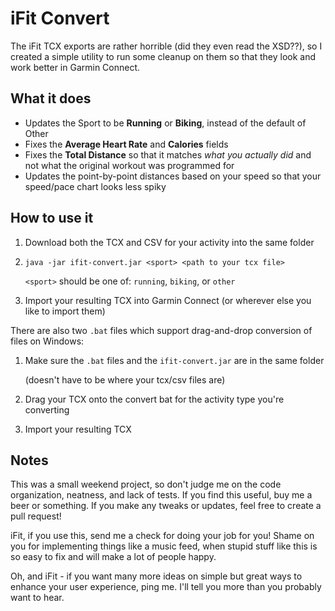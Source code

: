 # iFit Convert

The iFit TCX exports are rather horrible (did they even read the XSD??), so I created a simple utility to run some
cleanup on them so that they look and work better in Garmin Connect.

## What it does

* Updates the Sport to be **Running** or **Biking**, instead of the default of Other
* Fixes the **Average Heart Rate** and **Calories** fields
* Fixes the **Total Distance** so that it matches _what you actually did_ and not what the original workout was programmed for
* Updates the point-by-point distances based on your speed so that your speed/pace chart looks less spiky

## How to use it

1) Download both the TCX and CSV for your activity into the same folder
2) `java -jar ifit-convert.jar <sport> <path to your tcx file>`
    
    `<sport>` should be one of: `running`, `biking`, or `other`
3) Import your resulting TCX into Garmin Connect (or wherever else you like to import them)

There are also two `.bat` files which support drag-and-drop conversion of files on Windows:
1) Make sure the `.bat` files and the `ifit-convert.jar` are in the same folder
   
    (doesn't have to be where your tcx/csv files are)
2) Drag your TCX onto the convert bat for the activity type you're converting
3) Import your resulting TCX

## Notes

This was a small weekend project, so don't judge me on the code organization,
neatness, and lack of tests. If you find this useful, buy me a beer or something. If you
make any tweaks or updates, feel free to create a pull request!


iFit, if you use this, send me a check for doing your job for you! Shame on you for
implementing things like a music feed, when stupid stuff like this is so easy to fix
and will make a lot of people happy.

Oh, and iFit - if you want many more ideas on simple but great ways to enhance your
user experience, ping me. I'll tell you more than you probably want to hear.
